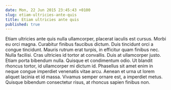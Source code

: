```yaml
---
date: Mon, 22 Jun 2015 23:45:43 +0100
slug: etiam-ultricies-ante-quis
title: Etiam ultricies ante quis
published: true
---
```

Etiam ultricies ante quis nulla ullamcorper, placerat iaculis est cursus. Morbi eu orci magna. Curabitur finibus faucibus dictum. Duis tincidunt orci a congue tincidunt. Mauris rutrum erat turpis, in efficitur quam finibus nec. Nulla facilisi. Cras ultricies id tortor at convallis. Duis at ullamcorper justo. Etiam porta bibendum nulla. Quisque et condimentum odio. Ut blandit rhoncus tortor, id ullamcorper mi dictum id. Phasellus sit amet enim in neque congue imperdiet venenatis vitae arcu. Aenean et urna ut lorem aliquet lacinia et id massa. Vivamus semper ornare est, a imperdiet metus. Quisque bibendum consectetur risus, at rhoncus sapien finibus non.
